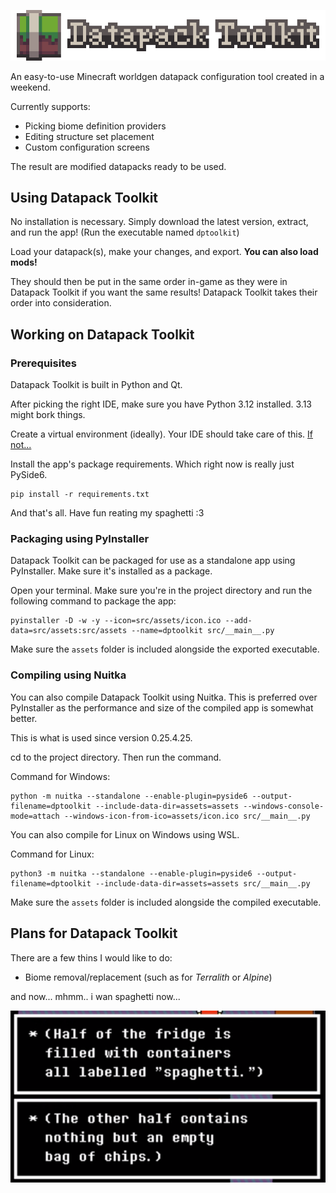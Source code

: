 ![Datapack Toolkit logo](https://raw.githubusercontent.com/everloste/DatapackToolkit/refs/heads/main/assets/title-export.png)

An easy-to-use Minecraft worldgen datapack configuration tool created in a weekend.

Currently supports:
- Picking biome definition providers
- Editing structure set placement
- Custom configuration screens

The result are modified datapacks ready to be used.

## Using Datapack Toolkit
No installation is necessary. Simply download the latest version, extract, and run the app! (Run the executable named `dptoolkit`)

Load your datapack(s), make your changes, and export. **You can also load mods!**

They should then be put in the same order in-game as they were in Datapack Toolkit if you want the same results!
Datapack Toolkit takes their order into consideration.

## Working on Datapack Toolkit

### Prerequisites 
Datapack Toolkit is built in Python and Qt.

After picking the right IDE, make sure you have Python 3.12 installed. 3.13 might bork things.

Create a virtual environment (ideally). Your IDE should take care of this. [If not...](https://doc.qt.io/qtforpython-6/gettingstarted.html#installation)

Install the app's package requirements. Which right now is really just PySide6.

    pip install -r requirements.txt

And that's all. Have fun reating my spaghetti :3

### Packaging using PyInstaller

Datapack Toolkit can be packaged for use as a standalone app using PyInstaller. Make sure it's installed as a package.

Open your terminal. Make sure you're in the project directory and run the following command to package the app:

    pyinstaller -D -w -y --icon=src/assets/icon.ico --add-data=src/assets:src/assets --name=dptoolkit src/__main__.py

Make sure the `assets` folder is included alongside the exported executable.

### Compiling using Nuitka

You can also compile Datapack Toolkit using Nuitka. This is preferred over PyInstaller as the performance and size of the compiled app is somewhat better.

This is what is used since version 0.25.4.25.

cd to the project directory. Then run the command.

Command for Windows:

```
python -m nuitka --standalone --enable-plugin=pyside6 --output-filename=dptoolkit --include-data-dir=assets=assets --windows-console-mode=attach --windows-icon-from-ico=assets/icon.ico src/__main__.py
```

You can also compile for Linux on Windows using WSL.

Command for Linux:

```
python3 -m nuitka --standalone --enable-plugin=pyside6 --output-filename=dptoolkit --include-data-dir=assets=assets src/__main__.py
```

Make sure the `assets` folder is included alongside the compiled executable.

## Plans for Datapack Toolkit

There are a few thins I would like to do:
- Biome removal/replacement (such as for _Terralith_ or _Alpine_)

and now... mhmm.. i wan spaghetti now...

![](https://raw.githubusercontent.com/everloste/DatapackToolkit/refs/heads/main/code.png)
